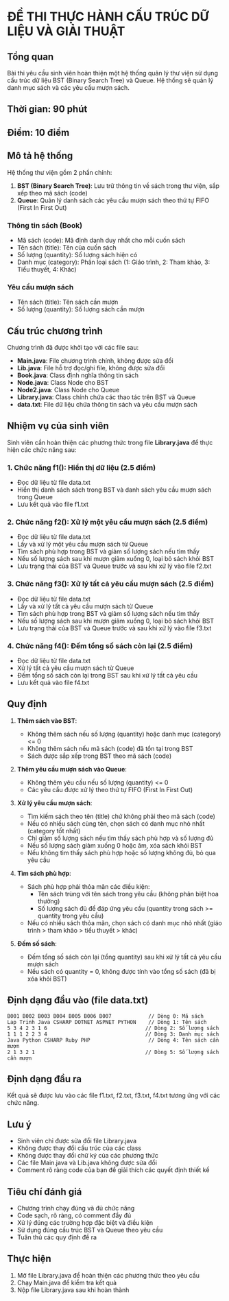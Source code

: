 # ĐỀ THI THỰC HÀNH CẤU TRÚC DỮ LIỆU VÀ GIẢI THUẬT

## Tổng quan
Bài thi yêu cầu sinh viên hoàn thiện một hệ thống quản lý thư viện sử dụng cấu trúc dữ liệu BST (Binary Search Tree) và Queue. Hệ thống sẽ quản lý danh mục sách và các yêu cầu mượn sách.

## Thời gian: 90 phút
## Điểm: 10 điểm

## Mô tả hệ thống
Hệ thống thư viện gồm 2 phần chính:
1. **BST (Binary Search Tree)**: Lưu trữ thông tin về sách trong thư viện, sắp xếp theo mã sách (code)
2. **Queue**: Quản lý danh sách các yêu cầu mượn sách theo thứ tự FIFO (First In First Out)

### Thông tin sách (Book)
- Mã sách (code): Mã định danh duy nhất cho mỗi cuốn sách
- Tên sách (title): Tên của cuốn sách
- Số lượng (quantity): Số lượng sách hiện có
- Danh mục (category): Phân loại sách (1: Giáo trình, 2: Tham khảo, 3: Tiểu thuyết, 4: Khác)

### Yêu cầu mượn sách
- Tên sách (title): Tên sách cần mượn
- Số lượng (quantity): Số lượng sách cần mượn

## Cấu trúc chương trình
Chương trình đã được khởi tạo với các file sau:
- **Main.java**: File chương trình chính, không được sửa đổi
- **Lib.java**: File hỗ trợ đọc/ghi file, không được sửa đổi
- **Book.java**: Class định nghĩa thông tin sách
- **Node.java**: Class Node cho BST
- **Node2.java**: Class Node cho Queue
- **Library.java**: Class chính chứa các thao tác trên BST và Queue
- **data.txt**: File dữ liệu chứa thông tin sách và yêu cầu mượn sách

## Nhiệm vụ của sinh viên
Sinh viên cần hoàn thiện các phương thức trong file **Library.java** để thực hiện các chức năng sau:

### 1. Chức năng f1(): Hiển thị dữ liệu (2.5 điểm)
- Đọc dữ liệu từ file data.txt
- Hiển thị danh sách sách trong BST và danh sách yêu cầu mượn sách trong Queue
- Lưu kết quả vào file f1.txt

### 2. Chức năng f2(): Xử lý một yêu cầu mượn sách (2.5 điểm)
- Đọc dữ liệu từ file data.txt
- Lấy và xử lý một yêu cầu mượn sách từ Queue
- Tìm sách phù hợp trong BST và giảm số lượng sách nếu tìm thấy
- Nếu số lượng sách sau khi mượn giảm xuống 0, loại bỏ sách khỏi BST
- Lưu trạng thái của BST và Queue trước và sau khi xử lý vào file f2.txt

### 3. Chức năng f3(): Xử lý tất cả yêu cầu mượn sách (2.5 điểm)
- Đọc dữ liệu từ file data.txt
- Lấy và xử lý tất cả yêu cầu mượn sách từ Queue
- Tìm sách phù hợp trong BST và giảm số lượng sách nếu tìm thấy
- Nếu số lượng sách sau khi mượn giảm xuống 0, loại bỏ sách khỏi BST
- Lưu trạng thái của BST và Queue trước và sau khi xử lý vào file f3.txt

### 4. Chức năng f4(): Đếm tổng số sách còn lại (2.5 điểm)
- Đọc dữ liệu từ file data.txt
- Xử lý tất cả yêu cầu mượn sách từ Queue
- Đếm tổng số sách còn lại trong BST sau khi xử lý tất cả yêu cầu
- Lưu kết quả vào file f4.txt

## Quy định
1. **Thêm sách vào BST**:
   - Không thêm sách nếu số lượng (quantity) hoặc danh mục (category) <= 0
   - Không thêm sách nếu mã sách (code) đã tồn tại trong BST
   - Sách được sắp xếp trong BST theo mã sách (code)

2. **Thêm yêu cầu mượn sách vào Queue**:
   - Không thêm yêu cầu nếu số lượng (quantity) <= 0
   - Các yêu cầu được xử lý theo thứ tự FIFO (First In First Out)

3. **Xử lý yêu cầu mượn sách**:
   - Tìm kiếm sách theo tên (title) chứ không phải theo mã sách (code)
   - Nếu có nhiều sách cùng tên, chọn sách có danh mục nhỏ nhất (category tốt nhất)
   - Chỉ giảm số lượng sách nếu tìm thấy sách phù hợp và số lượng đủ
   - Nếu số lượng sách giảm xuống 0 hoặc âm, xóa sách khỏi BST
   - Nếu không tìm thấy sách phù hợp hoặc số lượng không đủ, bỏ qua yêu cầu

4. **Tìm sách phù hợp**:
   - Sách phù hợp phải thỏa mãn các điều kiện:
     - Tên sách trùng với tên sách trong yêu cầu (không phân biệt hoa thường)
     - Số lượng sách đủ để đáp ứng yêu cầu (quantity trong sách >= quantity trong yêu cầu)
   - Nếu có nhiều sách thỏa mãn, chọn sách có danh mục nhỏ nhất (giáo trình > tham khảo > tiểu thuyết > khác)

5. **Đếm số sách**:
   - Đếm tổng số sách còn lại (tổng quantity) sau khi xử lý tất cả yêu cầu mượn sách
   - Nếu sách có quantity = 0, không được tính vào tổng số sách (đã bị xóa khỏi BST)

## Định dạng đầu vào (file data.txt)
```
B001 B002 B003 B004 B005 B006 B007            // Dòng 0: Mã sách
Lap Trinh Java CSHARP DOTNET ASPNET PYTHON    // Dòng 1: Tên sách
5 3 4 2 3 1 6                                // Dòng 2: Số lượng sách
1 1 1 2 2 3 4                                // Dòng 3: Danh mục sách
Java Python CSHARP Ruby PHP                   // Dòng 4: Tên sách cần mượn
2 1 3 2 1                                    // Dòng 5: Số lượng sách cần mượn
```

## Định dạng đầu ra
Kết quả sẽ được lưu vào các file f1.txt, f2.txt, f3.txt, f4.txt tương ứng với các chức năng.

## Lưu ý
- Sinh viên chỉ được sửa đổi file Library.java
- Không được thay đổi cấu trúc của các class
- Không được thay đổi chữ ký của các phương thức
- Các file Main.java và Lib.java không được sửa đổi
- Comment rõ ràng code của bạn để giải thích các quyết định thiết kế

## Tiêu chí đánh giá
- Chương trình chạy đúng và đủ chức năng
- Code sạch, rõ ràng, có comment đầy đủ
- Xử lý đúng các trường hợp đặc biệt và điều kiện
- Sử dụng đúng cấu trúc BST và Queue theo yêu cầu
- Tuân thủ các quy định đề ra

## Thực hiện
1. Mở file Library.java để hoàn thiện các phương thức theo yêu cầu
2. Chạy Main.java để kiểm tra kết quả
3. Nộp file Library.java sau khi hoàn thành 